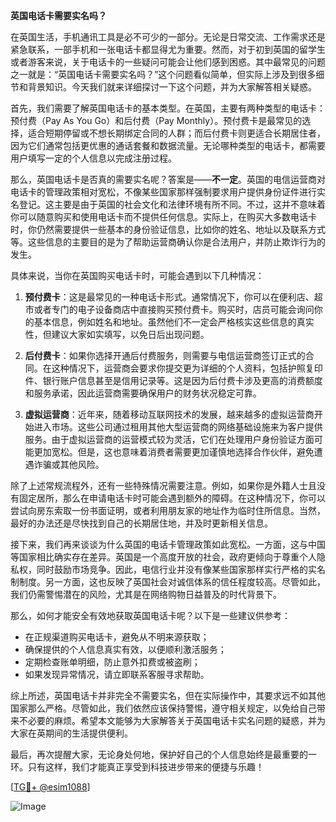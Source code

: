 **英国电话卡需要实名吗？**

在英国生活，手机通讯工具是必不可少的一部分。无论是日常交流、工作需求还是紧急联系，一部手机和一张电话卡都显得尤为重要。然而，对于初到英国的留学生或者游客来说，关于电话卡的一些疑问可能会让他们感到困惑。其中最常见的问题之一就是：“英国电话卡需要实名吗？”这个问题看似简单，但实际上涉及到很多细节和背景知识。今天我们就来详细探讨一下这个问题，并为大家解答相关疑惑。

首先，我们需要了解英国电话卡的基本类型。在英国，主要有两种类型的电话卡：预付费（Pay As You Go）和后付费（Pay Monthly）。预付费卡是最常见的选择，适合短期停留或不想长期绑定合同的人群；而后付费卡则更适合长期居住者，因为它们通常包括更优惠的通话套餐和数据流量。无论哪种类型的电话卡，都需要用户填写一定的个人信息以完成注册过程。

那么，英国电话卡是否真的需要实名呢？答案是——**不一定**。英国的电信运营商对电话卡的管理政策相对宽松，不像某些国家那样强制要求用户提供身份证件进行实名登记。这主要是由于英国的社会文化和法律环境有所不同。不过，这并不意味着你可以随意购买和使用电话卡而不提供任何信息。实际上，在购买大多数电话卡时，你仍然需要提供一些基本的身份验证信息，比如你的姓名、地址以及联系方式等。这些信息的主要目的是为了帮助运营商确认你是合法用户，并防止欺诈行为的发生。

具体来说，当你在英国购买电话卡时，可能会遇到以下几种情况：

1. **预付费卡**：这是最常见的一种电话卡形式。通常情况下，你可以在便利店、超市或者专门的电子设备商店中直接购买预付费卡。购买时，店员可能会询问你的基本信息，例如姓名和地址。虽然他们不一定会严格核实这些信息的真实性，但建议大家如实填写，以免日后出现问题。

2. **后付费卡**：如果你选择开通后付费服务，则需要与电信运营商签订正式的合同。在这种情况下，运营商会要求你提交更为详细的个人资料，包括护照复印件、银行账户信息甚至是信用记录等。这是因为后付费卡涉及更高的消费额度和服务承诺，因此运营商需要确保用户的财务状况稳定可靠。

3. **虚拟运营商**：近年来，随着移动互联网技术的发展，越来越多的虚拟运营商开始进入市场。这些公司通过租用其他大型运营商的网络基础设施来为客户提供服务。由于虚拟运营商的运营模式较为灵活，它们在处理用户身份验证方面可能更加宽松。但是，这也意味着消费者需要更加谨慎地选择合作伙伴，避免遭遇诈骗或其他风险。

除了上述常规流程外，还有一些特殊情况需要注意。例如，如果你是外籍人士且没有固定居所，那么在申请电话卡时可能会遇到额外的障碍。在这种情况下，你可以尝试向房东索取一份书面证明，或者利用朋友家的地址作为临时住所信息。当然，最好的办法还是尽快找到自己的长期居住地，并及时更新相关信息。

接下来，我们再来谈谈为什么英国的电话卡管理政策如此宽松。一方面，这与中国等国家相比确实存在差异。英国是一个高度开放的社会，政府更倾向于尊重个人隐私权，同时鼓励市场竞争。因此，电信行业并没有像某些国家那样实行严格的实名制制度。另一方面，这也反映了英国社会对诚信体系的信任程度较高。尽管如此，我们仍需警惕潜在的风险，尤其是在网络购物日益普及的时代背景下。

那么，如何才能安全有效地获取英国电话卡呢？以下是一些建议供参考：

- 在正规渠道购买电话卡，避免从不明来源获取；
- 确保提供的个人信息真实有效，以便顺利激活服务；
- 定期检查账单明细，防止意外扣费或被盗刷；
- 如果发现异常情况，请立即联系客服寻求帮助。

综上所述，英国电话卡并非完全不需要实名，但在实际操作中，其要求远不如其他国家那么严格。尽管如此，我们依然应该保持警惕，遵守相关规定，以免给自己带来不必要的麻烦。希望本文能够为大家解答关于英国电话卡实名问题的疑惑，并为大家在英期间的生活提供便利。

最后，再次提醒大家，无论身处何地，保护好自己的个人信息始终是最重要的一环。只有这样，我们才能真正享受到科技进步带来的便捷与乐趣！

[[TG💪+ @esim1088](https://t.me/s/esim1088)]

![Image](https://i.postimg.cc/4NQfJmqS/Snipaste-2025-05-13-00-14-12.png)
